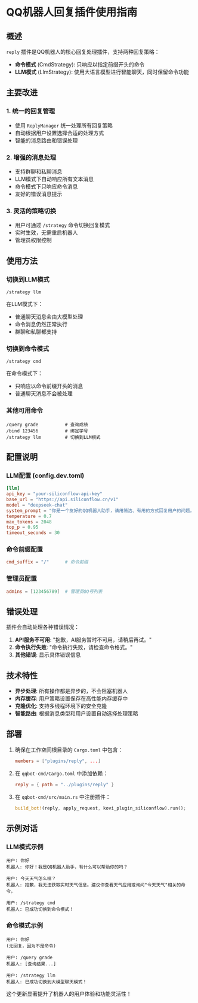 # QQ机器人回复插件使用指南

## 概述

`reply` 插件是QQ机器人的核心回复处理插件，支持两种回复策略：
- **命令模式** (CmdStrategy): 只响应以指定前缀开头的命令
- **LLM模式** (LlmStrategy): 使用大语言模型进行智能聊天，同时保留命令功能

## 主要改进

### 1. 统一的回复管理
- 使用 `ReplyManager` 统一处理所有回复策略
- 自动根据用户设置选择合适的处理方式
- 智能的消息路由和错误处理

### 2. 增强的消息处理
- 支持群聊和私聊消息
- LLM模式下自动响应所有文本消息
- 命令模式下只响应命令消息
- 友好的错误消息提示

### 3. 灵活的策略切换
- 用户可通过 `/strategy` 命令切换回复模式
- 实时生效，无需重启机器人
- 管理员权限控制

## 使用方法

### 切换到LLM模式
```
/strategy llm
```
在LLM模式下：
- 普通聊天消息会由大模型处理
- 命令消息仍然正常执行
- 群聊和私聊都支持

### 切换到命令模式
```
/strategy cmd
```
在命令模式下：
- 只响应以命令前缀开头的消息
- 普通聊天消息不会被处理

### 其他可用命令
```
/query grade          # 查询成绩
/bind 123456          # 绑定学号
/strategy llm         # 切换到LLM模式
```

## 配置说明

### LLM配置 (config.dev.toml)
```toml
[llm]
api_key = "your-siliconflow-api-key"
base_url = "https://api.siliconflow.cn/v1"
model = "deepseek-chat"
system_prompt = "你是一个友好的QQ机器人助手，请用简洁、有用的方式回复用户的问题。"
temperature = 0.7
max_tokens = 2048
top_p = 0.95
timeout_seconds = 30
```

### 命令前缀配置
```toml
cmd_suffix = "/"      # 命令前缀
```

### 管理员配置
```toml
admins = [123456789]  # 管理员QQ号列表
```

## 错误处理

插件会自动处理各种错误情况：

1. **API服务不可用**: "抱歉，AI服务暂时不可用，请稍后再试。"
2. **命令执行失败**: "命令执行失败，请检查命令格式。"
3. **其他错误**: 显示具体错误信息

## 技术特性

- **异步处理**: 所有操作都是异步的，不会阻塞机器人
- **内存缓存**: 用户策略设置保存在高性能内存缓存中
- **克隆优化**: 支持多线程环境下的安全克隆
- **智能路由**: 根据消息类型和用户设置自动选择处理策略

## 部署

1. 确保在工作空间根目录的 `Cargo.toml` 中包含：
   ```toml
   members = ["plugins/reply", ...]
   ```

2. 在 `qqbot-cmd/Cargo.toml` 中添加依赖：
   ```toml
   reply = { path = "../plugins/reply" }
   ```

3. 在 `qqbot-cmd/src/main.rs` 中注册插件：
   ```rust
   build_bot!(reply, apply_request, kovi_plugin_siliconflow).run();
   ```

## 示例对话

### LLM模式示例
```
用户: 你好
机器人: 你好！我是QQ机器人助手，有什么可以帮助你的吗？

用户: 今天天气怎么样？
机器人: 抱歉，我无法获取实时天气信息。建议你查看天气应用或询问"今天天气"相关的命令。

用户: /strategy cmd
机器人: 已成功切换到命令模式！
```

### 命令模式示例
```
用户: 你好
(无回复，因为不是命令)

用户: /query grade
机器人: [查询结果...]

用户: /strategy llm
机器人: 已成功切换到大模型聊天模式！
```

这个更新显著提升了机器人的用户体验和功能灵活性！
